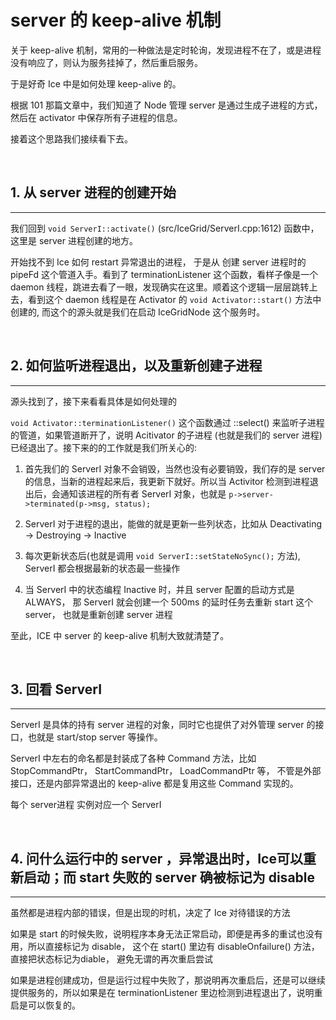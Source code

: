 # server 的 keep-alive 机制

关于 keep-alive 机制，常用的一种做法是定时轮询，发现进程不在了，或是进程没有响应了，则认为服务挂掉了，然后重启服务。

于是好奇 Ice 中是如何处理 keep-alive 的。

根据 101 那篇文章中，我们知道了 Node 管理 server 是通过生成子进程的方式，然后在 activator 中保存所有子进程的信息。

接着这个思路我们接续看下去。

<br>

## 1. 从 server 进程的创建开始
----

我们回到 ```void ServerI::activate()``` (src/IceGrid/ServerI.cpp:1612) 函数中，这里是 server 进程创建的地方。

开始找不到 Ice 如何 restart 异常退出的进程， 于是从 创建 server 进程时的 pipeFd 这个管道入手。看到了 terminationListener 这个函数，看样子像是一个 daemon 线程，跳进去看了一眼，发现确实在这里。顺着这个逻辑一层层跳转上去，看到这个 daemon 线程是在 Activator 的 ```void Activator::start()```  方法中创建的, 而这个的源头就是我们在启动 IceGridNode 这个服务时。

<br>

## 2. 如何监听进程退出，以及重新创建子进程
----

源头找到了，接下来看看具体是如何处理的

```void Activator::terminationListener()``` 这个函数通过 ::select() 来监听子进程的管道，如果管道断开了，说明 Acitivator 的子进程 (也就是我们的 server 进程) 已经退出了。接下来的的工作就是我们所关心的:

1. 首先我们的 ServerI 对象不会销毁，当然也没有必要销毁，我们存的是 server 的信息，当新的进程起来后，我更新下就好。所以当 Activitor 检测到进程退出后，会通知该进程的所有者 ServerI 对象，也就是 ```p->server->terminated(p->msg, status);```

2. ServerI 对于进程的退出，能做的就是更新一些列状态，比如从 Deactivating -> Destroying -> Inactive

3. 每次更新状态后(也就是调用 ```void ServerI::setStateNoSync();``` 方法), ServerI 都会根据最新的状态最一些操作

4. 当 ServerI 中的状态编程 Inactive 时，并且 server 配置的启动方式是 ALWAYS， 那 ServerI 就会创建一个 500ms 的延时任务去重新 start 这个server， 也就是重新创建 server 进程

至此，ICE 中 server 的 keep-alive 机制大致就清楚了。

<br>

## 3. 回看 ServerI
----

ServerI 是具体的持有 server 进程的对象，同时它也提供了对外管理 server 的接口，也就是 start/stop server 等操作。

ServerI 中左右的命名都是封装成了各种 Command 方法，比如 StopCommandPtr， StartCommandPtr， LoadCommandPtr 等， 不管是外部接口，还是内部异常退出的 keep-alive 都是复用这些 Command 实现的。

每个 server进程 实例对应一个 ServerI


<br>

## 4. 问什么运行中的 server ，异常退出时，Ice可以重新启动；而 start 失败的 server 确被标记为 disable
----

虽然都是进程内部的错误，但是出现的时机，决定了 Ice 对待错误的方法

如果是 start 的时候失败，说明程序本身无法正常启动，即便是再多的重试也没有用，所以直接标记为 disable， 这个在 start() 里边有 disableOnfailure() 方法，直接把状态标记为diable， 避免无谓的再次重启尝试

如果是进程创建成功，但是运行过程中失败了，那说明再次重启后，还是可以继续提供服务的，所以如果是在 terminationListener 里边检测到进程退出了，说明重启是可以恢复的。